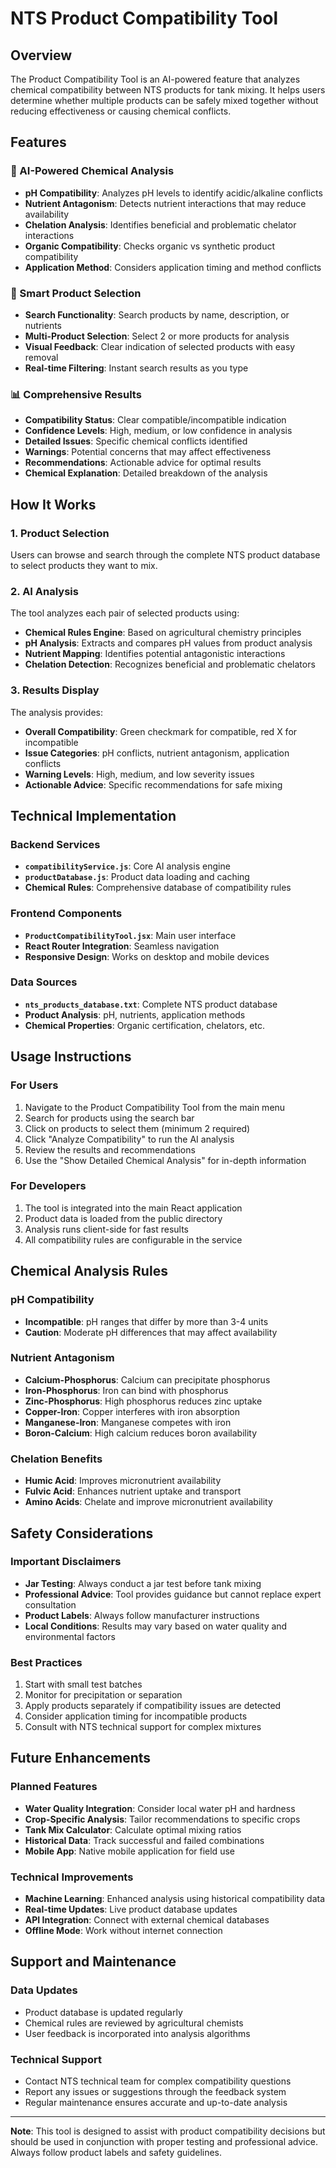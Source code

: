 # NTS Product Compatibility Tool

## Overview

The Product Compatibility Tool is an AI-powered feature that analyzes chemical compatibility between NTS products for tank mixing. It helps users determine whether multiple products can be safely mixed together without reducing effectiveness or causing chemical conflicts.

## Features

### 🔬 AI-Powered Chemical Analysis
- **pH Compatibility**: Analyzes pH levels to identify acidic/alkaline conflicts
- **Nutrient Antagonism**: Detects nutrient interactions that may reduce availability
- **Chelation Analysis**: Identifies beneficial and problematic chelator interactions
- **Organic Compatibility**: Checks organic vs synthetic product compatibility
- **Application Method**: Considers application timing and method conflicts

### 🎯 Smart Product Selection
- **Search Functionality**: Search products by name, description, or nutrients
- **Multi-Product Selection**: Select 2 or more products for analysis
- **Visual Feedback**: Clear indication of selected products with easy removal
- **Real-time Filtering**: Instant search results as you type

### 📊 Comprehensive Results
- **Compatibility Status**: Clear compatible/incompatible indication
- **Confidence Levels**: High, medium, or low confidence in analysis
- **Detailed Issues**: Specific chemical conflicts identified
- **Warnings**: Potential concerns that may affect effectiveness
- **Recommendations**: Actionable advice for optimal results
- **Chemical Explanation**: Detailed breakdown of the analysis

## How It Works

### 1. Product Selection
Users can browse and search through the complete NTS product database to select products they want to mix.

### 2. AI Analysis
The tool analyzes each pair of selected products using:
- **Chemical Rules Engine**: Based on agricultural chemistry principles
- **pH Analysis**: Extracts and compares pH values from product analysis
- **Nutrient Mapping**: Identifies potential antagonistic interactions
- **Chelation Detection**: Recognizes beneficial and problematic chelators

### 3. Results Display
The analysis provides:
- **Overall Compatibility**: Green checkmark for compatible, red X for incompatible
- **Issue Categories**: pH conflicts, nutrient antagonism, application conflicts
- **Warning Levels**: High, medium, and low severity issues
- **Actionable Advice**: Specific recommendations for safe mixing

## Technical Implementation

### Backend Services
- **`compatibilityService.js`**: Core AI analysis engine
- **`productDatabase.js`**: Product data loading and caching
- **Chemical Rules**: Comprehensive database of compatibility rules

### Frontend Components
- **`ProductCompatibilityTool.jsx`**: Main user interface
- **React Router Integration**: Seamless navigation
- **Responsive Design**: Works on desktop and mobile devices

### Data Sources
- **`nts_products_database.txt`**: Complete NTS product database
- **Product Analysis**: pH, nutrients, application methods
- **Chemical Properties**: Organic certification, chelators, etc.

## Usage Instructions

### For Users
1. Navigate to the Product Compatibility Tool from the main menu
2. Search for products using the search bar
3. Click on products to select them (minimum 2 required)
4. Click "Analyze Compatibility" to run the AI analysis
5. Review the results and recommendations
6. Use the "Show Detailed Chemical Analysis" for in-depth information

### For Developers
1. The tool is integrated into the main React application
2. Product data is loaded from the public directory
3. Analysis runs client-side for fast results
4. All compatibility rules are configurable in the service

## Chemical Analysis Rules

### pH Compatibility
- **Incompatible**: pH ranges that differ by more than 3-4 units
- **Caution**: Moderate pH differences that may affect availability

### Nutrient Antagonism
- **Calcium-Phosphorus**: Calcium can precipitate phosphorus
- **Iron-Phosphorus**: Iron can bind with phosphorus
- **Zinc-Phosphorus**: High phosphorus reduces zinc uptake
- **Copper-Iron**: Copper interferes with iron absorption
- **Manganese-Iron**: Manganese competes with iron
- **Boron-Calcium**: High calcium reduces boron availability

### Chelation Benefits
- **Humic Acid**: Improves micronutrient availability
- **Fulvic Acid**: Enhances nutrient uptake and transport
- **Amino Acids**: Chelate and improve micronutrient availability

## Safety Considerations

### Important Disclaimers
- **Jar Testing**: Always conduct a jar test before tank mixing
- **Professional Advice**: Tool provides guidance but cannot replace expert consultation
- **Product Labels**: Always follow manufacturer instructions
- **Local Conditions**: Results may vary based on water quality and environmental factors

### Best Practices
1. Start with small test batches
2. Monitor for precipitation or separation
3. Apply products separately if compatibility issues are detected
4. Consider application timing for incompatible products
5. Consult with NTS technical support for complex mixtures

## Future Enhancements

### Planned Features
- **Water Quality Integration**: Consider local water pH and hardness
- **Crop-Specific Analysis**: Tailor recommendations to specific crops
- **Tank Mix Calculator**: Calculate optimal mixing ratios
- **Historical Data**: Track successful and failed combinations
- **Mobile App**: Native mobile application for field use

### Technical Improvements
- **Machine Learning**: Enhanced analysis using historical compatibility data
- **Real-time Updates**: Live product database updates
- **API Integration**: Connect with external chemical databases
- **Offline Mode**: Work without internet connection

## Support and Maintenance

### Data Updates
- Product database is updated regularly
- Chemical rules are reviewed by agricultural chemists
- User feedback is incorporated into analysis algorithms

### Technical Support
- Contact NTS technical team for complex compatibility questions
- Report any issues or suggestions through the feedback system
- Regular maintenance ensures accurate and up-to-date analysis

---

**Note**: This tool is designed to assist with product compatibility decisions but should be used in conjunction with proper testing and professional advice. Always follow product labels and safety guidelines. 